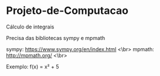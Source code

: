 # Projeto-de-Computacao
Cálculo de integrais

Precisa das bibliotecas sympy e mpmath

sympy: https://www.sympy.org/en/index.html    <\br>
mpmath: http://mpmath.org/                      <\br>


Exemplo: f(x) = x² + 5
